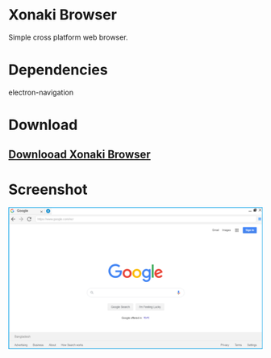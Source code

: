 # Xonaki Browser
Simple cross platform web browser.


# Dependencies
electron-navigation

# Download 
## [Downlooad Xonaki Browser](https://github.com/xonaki/XonakiBrowser/releases/latest/Xonaki-Browser-Setup.exe "Downlooad Xonaki Browser")

# Screenshot
![alt text](https://raw.githubusercontent.com/xonaki/XonakiBrowser/master/resources/screenshot-v-0.1.6.png)
